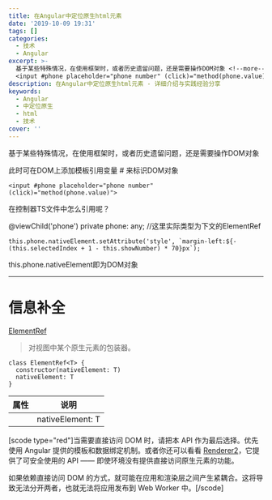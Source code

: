 ```yaml
---
title: 在Angular中定位原生html元素
date: '2019-10-09 19:31'
tags: []
categories:
  - 技术
  - Angular
excerpt: >-
  基于某些特殊情况，在使用框架时，或者历史遗留问题，还是需要操作DOM对象 <!--more--> 此时可在DOM上添加模板引用变量 来标识DOM对象
  <input #phone placeholder="phone number" (click)="method(phone.value)"> 在控制...
description: 在Angular中定位原生html元素 - 详细介绍与实践经验分享
keywords:
  - Angular
  - 中定位原生
  - html
  - 技术
cover: ''
---
```


基于某些特殊情况，在使用框架时，或者历史遗留问题，还是需要操作DOM对象

<!--more-->

此时可在DOM上添加模板引用变量 # 来标识DOM对象

```
<input #phone placeholder="phone number" (click)="method(phone.value)">
```

在控制器TS文件中怎么引用呢？

@viewChild('phone') private phone: any; //这里实际类型为下文的ElementRef

```
this.phone.nativeElement.setAttribute('style', `margin-left:${-(this.selectedIndex + 1 - this.showNumber) * 70}px`);
```

this.phone.nativeElement即为DOM对象

---

信息补全
========

[ElementRef][1]

> 对视图中某个原生元素的包装器。

```
class ElementRef<T> {
  constructor(nativeElement: T)
  nativeElement: T
}
```

| 属性  | 说明               |
| --- | ---------------- |
|     | nativeElement: T |

[scode type="red"]当需要直接访问 DOM 时，请把本 API 作为最后选择。优先使用 Angular 提供的模板和数据绑定机制。或者你还可以看看 [Renderer2][2]，它提供了可安全使用的 API —— 即使环境没有提供直接访问原生元素的功能。

如果依赖直接访问 DOM 的方式，就可能在应用和渲染层之间产生紧耦合。这将导致无法分开两者，也就无法将应用发布到 Web Worker 中。[/scode]

[1]: https://www.angular.cn/api/core/ElementRef

[2]: https://angular.cn/api/core/Renderer2
